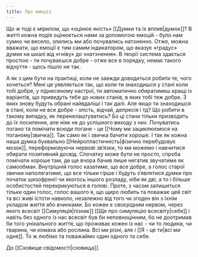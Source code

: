 ```yaml
---
title: Про емоції
---
```

Що ж тоді є мірилом, що «оцінює якість» [[Думки та їх вплив|думок]]? В житті кожна подія оцінюється нами за допомогою емоцій - було нам сумно чи весело, злились ми або почувались натхненно. Отже, можна вважати, що емоції є тим самим індикатором, що вказує «градус» думки на шкалі від «гніву» до «натхнення». В теорії система здається простою - ти почуваєшся добре - отже все в порядку, немає такого відчуття - щось пішло не так. 

А як з цим бути на практиці, коли не завжди доводиться робити те, чого хочеться? Мені це уявляється так, що коли ти знаходишся у стані коли тобі добре, у піднесеному настрої, ти автоматично обиратимеш кращі із варіантів, що приведуть тебе до нових станів, в яких тобі теж добре. З яких знову будуть обрані найвдаліші і так далі. 
Але якщо ти знаходишся в стані, коли не все добре - злість, відчай, депресія і тд? Що робити в такому випадку, як перенелаштуватись? Бо ці стани тільки призводять до їх посилення, але ніяк не до успішного виходу з них. Почуватись погано та помічати всюди погане - це [[Чому ми зациклюємося на поганому|звичка]]. Так само як і звичка бачити хороше. І так як кожна наша думка буквально [[Нейропластичність|фізично перебудовує мозок]], переформовуючи нервові зв‘язки, то ми можемо і навчитися обирати позитивний досвід. Спочатку може бути не просто, спроба помічати хороше там, де ще вчора бачив лише негатив звучатиме як самообман. Внутрішній голос казатиме, що все добре, а голос старої звички наполягатиме, що все тільки гірше і будуть з‘являтися думки про початок шизофренії чи якогось іншого розладу, ніби як дві, а то і більше особистостей перекрикуються в голові. Проте, з часом залишиться тільки один голос, голос вашого я, що щиро любить та поважає цей світ та всі живі істоти навколо, незалежно від того чи згоден він з їхнім укладом життя або вчинками. Бо кожен є своєрідним нервом, через якого всесвіт [[Симуляція|пізнає]] [[Ще про симуляцію всесвіту|себе]] і навіть без одного із нас всесвіт був би неповноцінним, бо не доотримав би того унікального життя, що проживає кожен із нас - чи то людина, чи тварина, чи комаха або рослина. Всі ми різні, але і [[Я - це ти|всі ми одне]]. То ж любімо та поважаймо один одного та себе.

До [[Сховище свідомості|сховища]].
